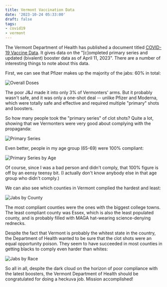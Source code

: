 ```yaml
---
title: Vermont Vaccination Data
date: '2023-10-24 05:33:00'
draft: false
tags:
- covid19
- vermont
---
```


The Vermont Department of Health has published a document
titled
[COVID-19 Vaccine Data](https://www.healthvermont.gov/sites/default/files/document/lsid-covid-vaccination-data-report.pdf).
It gives data on the "[c]ompleted primary series and updated (bivalent) booster
data as of April 11, 2023".  There are a number of interesting things to note
about this data.

First, we can see that Pfizer makes up the majority of the jabs: 60% in total:

![Overall Doses](/images/overall-doses.png)

The poor J&J made it into only 3% of Vermonters' arms.  But it probably wasn't safe,
and it was only a one-shot deal -- unlike Pfizer and Moderna, which were totally
safe and effective and required multiple "primary" shots and boosters.

So how many people took the "primary series" of clot shots?  Quite a lot,
showing that we Vermonters were very good about complying with the propaganda:

![Primary Series](/images/completed-primary.png)

Even better, people in my age group (65-69) were 100% compliant:

![Primary Series by Age](/images/primary-by-age.png)

Of course, since I was a bad person and didn't comply, that 100% figure is off by an eensy teensy bit.
(I actually don't know anybody else in that age group who didn't comply.)

We can also see which counties in Vermont complied the hardest and least:

![Jabs by County](/images/jabs-by-county.png)

The most compliant counties were the ones with the biggest college towns.  The least compliant county
was Essex, which is also the least populated county, and is probably filled with MAGA hat-wearing
science-denying rednecks.

Despite the fact that Vermont is probably the whitest state in the country,
the Department of Health wanted to be sure that the clot shots were an
equal opportunity poison.  They seem to have succeeded in most counties in getting
blacks to comply even harder than whites:

![Jabs by Race](/images/jabs-by-race.png)

So all in all, despite the dark cloud on the horizon of poor
compliance with the latest boosters, the Vermont Department of Health
should be congratulated for doing a heckuva job.  Mission accomplished!
